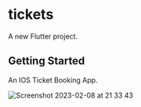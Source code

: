 # tickets

A new Flutter project.

## Getting Started

An IOS Ticket Booking App.

![Screenshot 2023-02-08 at 21 33 43](https://user-images.githubusercontent.com/91434033/217644785-7e58bd6e-636b-4144-a8c9-64da9bd5fb84.png)


